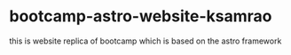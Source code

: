 # bootcamp-astro-website-ksamrao
this is website replica of bootcamp which is based on the astro framework
